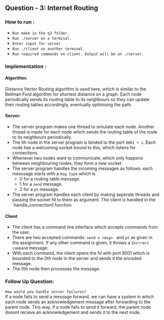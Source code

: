 ## Question - 3: Internet Routing

### How to run : 

- ```Run make in the q3 folder. ```
- ```Run ./server on a terminal.```
- ```Enter input for server```
- ```Run ./client on another terminal.```
- ```Run required commands on client. Output will be on ./server.```

### Implementation :

#### Algorithm:
Distance Vector Routing algorithm is used here, which is similar to the Bellman Ford algorithm for shortest distance on a graph. Each node periodically sends its routing table to its neighbours so they can update their routing tables accordingly, eventually optimising the path.

#### Server:

- The server program makes one thread to simulate each node. Another thread is made for each node which sends the routing table of the node to its neighbours periodically.
- The ith node in the server program is binded to the port `8001 + i`. Each node has a welcoming socket bound to this, which listens for connections.
- Whenever two nodes want to communicate, which only happens between neighbouring nodes, they form a new socket.
- The server program handles the incoming messages as follows: each messsage starts with a `msg type` which is
    - 0 for a routing table message.
    - 1 for a `send` message.
    - 2 for a `pt` message.
- The server program handles each client by making seperate threads and passing the socket fd to them as argument. The client is handled in the `handle_connection1 function.

#### Client

- The client has a command line interface which accepts commands from the user.
- There are two accepted commands: `send x <msg> ` and `pt` as given in the assignment. If any other command is given, it throws a `Incrrect command` message.
- With each command, the client opens the fd with port 8001 which is bounded to the 0th node in the server and sends it the encoded message.
- The 0th node then processes the message.

### Follow Up Question:

```How would you handle server failures?```  
If a node fails to send a message forward, we can have a system in which each node sends an acknowledgement message after forwarding to the parent node. This way, if a node fails to send it forward, the parent node doesnt recieve an acknowledgement and sends it to the next node.